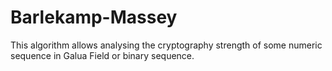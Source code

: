 # Barlekamp-Massey
This algorithm allows analysing the cryptography strength of some numeric sequence in Galua Field or binary sequence.
